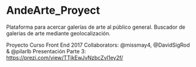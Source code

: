 # AndeArte_Proyect
Plataforma para acercar galerías de arte al público general. Buscador de galerias de arte mediante geolocalización.

Proyecto Curso Front End 2017
Collaborators: @missmay4, @DavidSigRod & @pilarlb
Presentación Parte 3: https://prezi.com/view/TTjkEwJvNzbcZvl1ey2f/
